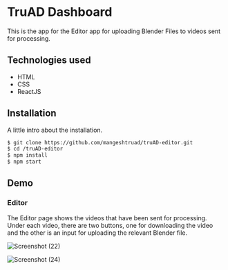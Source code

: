 # TruAD Dashboard

This is the app for the Editor app for uploading Blender Files to videos sent for processing.

## Technologies used

- HTML
- CSS
- ReactJS


## Installation

A little intro about the installation.

```bash
$ git clone https://github.com/mangeshtruad/truAD-editor.git
$ cd /truAD-editor
$ npm install
$ npm start
```

## Demo

### Editor

The Editor page shows the videos that have been sent for processing. Under each video, there are two buttons, one for downloading the video and the other is an input for uploading the relevant Blender file.

![Screenshot (22)](https://github.com/mangeshtruad/truAD-editor/assets/173453541/cf110ab7-df69-4d65-997f-8efafbb195e2)

![Screenshot (24)](https://github.com/mangeshtruad/truAD-editor/assets/173453541/302e63c3-800d-43ca-9756-1992bf83bf16)
